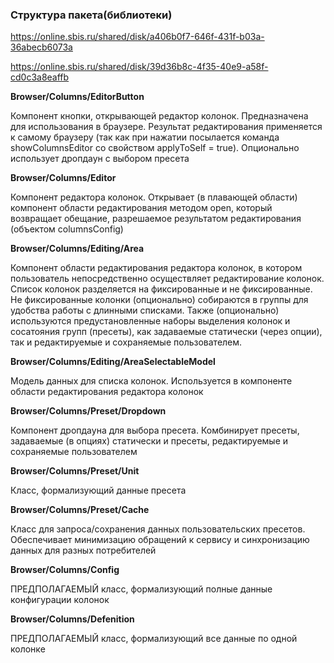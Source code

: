 
### Структура пакета(библиотеки)

https://online.sbis.ru/shared/disk/a406b0f7-646f-431f-b03a-36abecb6073a

https://online.sbis.ru/shared/disk/39d36b8c-4f35-40e9-a58f-cd0c3a8eaffb


**Browser/Columns/EditorButton**

Компонент кнопки, открывающей редактор колонок. Предназначена для использования в браузере. Результат редактирования применяется к самому браузеру
(так как при нажатии посылается команда showColumnsEditor cо свойством applyToSelf = true). Опционально использует дропдаун с выбором пресета

**Browser/Columns/Editor**

Компонент редактора колонок. Открывает (в плавающей области) компонент области редактирования методом open, который возвращает обещание,
разрешаемое результатом редактирования (объектом columnsConfig)

**Browser/Columns/Editing/Area**

Компонент области редактирования редактора колонок, в котором пользователь непосредственно осуществляет редактирование колонок. Список колонок
разделяется на фиксированные и не фиксированные. Не фиксированные колонки (опционально) собираются в группы для удобства работы с длинными
списками. Также (опционально) используются предустановленные наборы выделения колонок и сосатояния групп (пресеты), как задаваемые статически
(через опции), так и редактируемые и сохраняемые пользователем.

**Browser/Columns/Editing/AreaSelectableModel**

Модель данных для списка колонок. Используется в компоненте области редактирования редактора колонок

**Browser/Columns/Preset/Dropdown**

Компонент дропдауна для выбора пресета. Комбинирует пресеты, задаваемые (в опциях) статически и пресеты, редактируемые и сохраняемые пользователем

**Browser/Columns/Preset/Unit**

Класс, формализующий данные пресета

**Browser/Columns/Preset/Cache**

Класс для запроса/сохранения данных пользовательских пресетов. Обеспечивает минимизацию обращений к сервису и синхронизацию данных для разных
потребителей

**Browser/Columns/Config**

ПРЕДПОЛАГАЕМЫЙ класс, формализующий полные данные конфигурации колонок

**Browser/Columns/Defenition**

ПРЕДПОЛАГАЕМЫЙ класс, формализующий все данные по одной колонке
